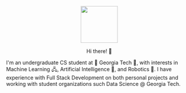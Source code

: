 <div id="header" align="center">
  <img src="https://media.giphy.com/media/M9gbBd9nbDrOTu1Mqx/giphy.gif" width="100"/>
  <p>Hi there! 👋</p>
</div>

I'm an undergraduate CS student at 🐝 Georgia Tech 🐝, with interests in Machine Learning 🖧, Artificial Intelligence 🧠, and Robotics 🤖. I have experience with Full Stack Development on both personal projects and working with student organizations such Data Science @ Georgia Tech.




